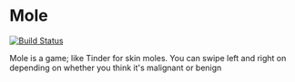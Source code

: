 # Mole

[![Build Status](https://travis-ci.com/the-mikedavis/mole.svg?token=h2ecsdphjZp1AedKhwAq&branch=master)](https://travis-ci.com/the-mikedavis/mole)

Mole is a game; like Tinder for skin moles. You can swipe left and right on
depending on whether you think it's malignant or benign
